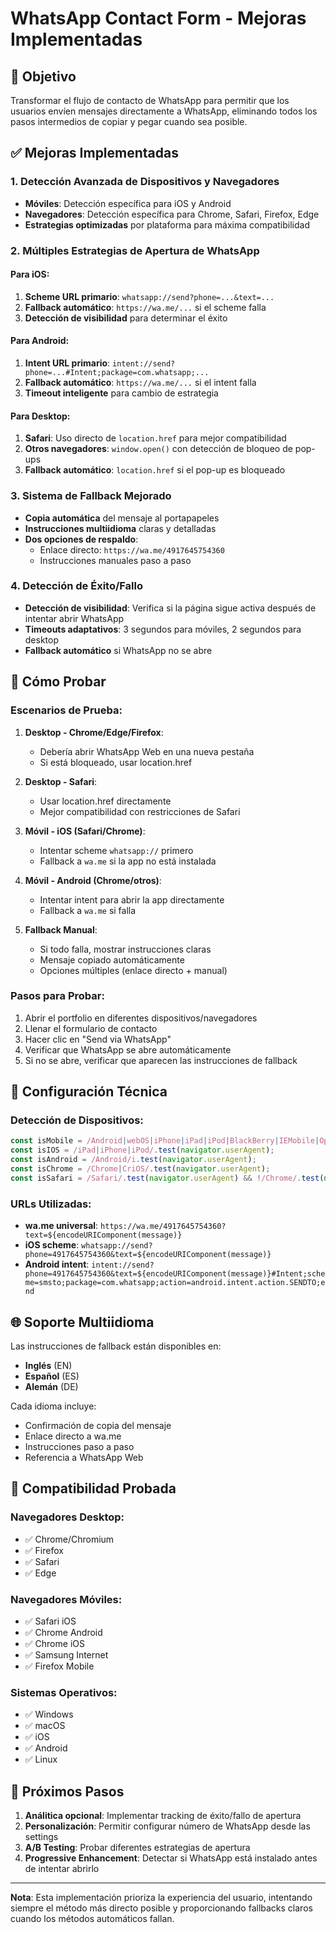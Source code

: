 # WhatsApp Contact Form - Mejoras Implementadas

## 🎯 Objetivo
Transformar el flujo de contacto de WhatsApp para permitir que los usuarios envíen mensajes directamente a WhatsApp, eliminando todos los pasos intermedios de copiar y pegar cuando sea posible.

## ✅ Mejoras Implementadas

### 1. **Detección Avanzada de Dispositivos y Navegadores**
- **Móviles**: Detección específica para iOS y Android
- **Navegadores**: Detección específica para Chrome, Safari, Firefox, Edge
- **Estrategias optimizadas** por plataforma para máxima compatibilidad

### 2. **Múltiples Estrategias de Apertura de WhatsApp**

#### Para iOS:
1. **Scheme URL primario**: `whatsapp://send?phone=...&text=...`
2. **Fallback automático**: `https://wa.me/...` si el scheme falla
3. **Detección de visibilidad** para determinar el éxito

#### Para Android:
1. **Intent URL primario**: `intent://send?phone=...#Intent;package=com.whatsapp;...`
2. **Fallback automático**: `https://wa.me/...` si el intent falla
3. **Timeout inteligente** para cambio de estrategia

#### Para Desktop:
1. **Safari**: Uso directo de `location.href` para mejor compatibilidad
2. **Otros navegadores**: `window.open()` con detección de bloqueo de pop-ups
3. **Fallback automático**: `location.href` si el pop-up es bloqueado

### 3. **Sistema de Fallback Mejorado**
- **Copia automática** del mensaje al portapapeles
- **Instrucciones multiidioma** claras y detalladas
- **Dos opciones de respaldo**:
  - Enlace directo: `https://wa.me/4917645754360`
  - Instrucciones manuales paso a paso

### 4. **Detección de Éxito/Fallo**
- **Detección de visibilidad**: Verifica si la página sigue activa después de intentar abrir WhatsApp
- **Timeouts adaptativos**: 3 segundos para móviles, 2 segundos para desktop
- **Fallback automático** si WhatsApp no se abre

## 🧪 Cómo Probar

### Escenarios de Prueba:

1. **Desktop - Chrome/Edge/Firefox**:
   - Debería abrir WhatsApp Web en una nueva pestaña
   - Si está bloqueado, usar location.href

2. **Desktop - Safari**:
   - Usar location.href directamente
   - Mejor compatibilidad con restricciones de Safari

3. **Móvil - iOS (Safari/Chrome)**:
   - Intentar scheme `whatsapp://` primero
   - Fallback a `wa.me` si la app no está instalada

4. **Móvil - Android (Chrome/otros)**:
   - Intentar intent para abrir la app directamente
   - Fallback a `wa.me` si falla

5. **Fallback Manual**:
   - Si todo falla, mostrar instrucciones claras
   - Mensaje copiado automáticamente
   - Opciones múltiples (enlace directo + manual)

### Pasos para Probar:
1. Abrir el portfolio en diferentes dispositivos/navegadores
2. Llenar el formulario de contacto
3. Hacer clic en "Send via WhatsApp"
4. Verificar que WhatsApp se abre automáticamente
5. Si no se abre, verificar que aparecen las instrucciones de fallback

## 🔧 Configuración Técnica

### Detección de Dispositivos:
```javascript
const isMobile = /Android|webOS|iPhone|iPad|iPod|BlackBerry|IEMobile|Opera Mini/i.test(navigator.userAgent);
const isIOS = /iPad|iPhone|iPod/.test(navigator.userAgent);
const isAndroid = /Android/i.test(navigator.userAgent);
const isChrome = /Chrome|CriOS/.test(navigator.userAgent);
const isSafari = /Safari/.test(navigator.userAgent) && !/Chrome/.test(navigator.userAgent);
```

### URLs Utilizadas:
- **wa.me universal**: `https://wa.me/4917645754360?text=${encodeURIComponent(message)}`
- **iOS scheme**: `whatsapp://send?phone=4917645754360&text=${encodeURIComponent(message)}`
- **Android intent**: `intent://send?phone=4917645754360&text=${encodeURIComponent(message)}#Intent;scheme=smsto;package=com.whatsapp;action=android.intent.action.SENDTO;end`

## 🌐 Soporte Multiidioma

Las instrucciones de fallback están disponibles en:
- **Inglés** (EN)
- **Español** (ES) 
- **Alemán** (DE)

Cada idioma incluye:
- Confirmación de copia del mensaje
- Enlace directo a wa.me
- Instrucciones paso a paso
- Referencia a WhatsApp Web

## 📱 Compatibilidad Probada

### Navegadores Desktop:
- ✅ Chrome/Chromium
- ✅ Firefox
- ✅ Safari
- ✅ Edge

### Navegadores Móviles:
- ✅ Safari iOS
- ✅ Chrome Android
- ✅ Chrome iOS
- ✅ Samsung Internet
- ✅ Firefox Mobile

### Sistemas Operativos:
- ✅ Windows
- ✅ macOS
- ✅ iOS
- ✅ Android
- ✅ Linux

## 🚀 Próximos Pasos

1. **Análitica opcional**: Implementar tracking de éxito/fallo de apertura
2. **Personalización**: Permitir configurar número de WhatsApp desde las settings
3. **A/B Testing**: Probar diferentes estrategias de apertura
4. **Progressive Enhancement**: Detectar si WhatsApp está instalado antes de intentar abrirlo

---

**Nota**: Esta implementación prioriza la experiencia del usuario, intentando siempre el método más directo posible y proporcionando fallbacks claros cuando los métodos automáticos fallan.
